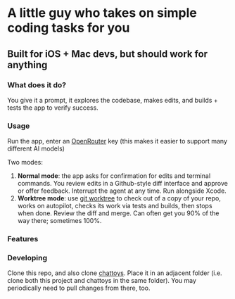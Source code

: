 # A little guy who takes on simple coding tasks for you
## Built for iOS + Mac devs, but should work for anything

### What does it do?

You give it a prompt, it explores the codebase, makes edits, and builds + tests the app to verify success.

### Usage

Run the app, enter an [OpenRouter](https://openrouter.ai) key (this makes it easier to support many different AI models)

Two modes:
1. **Normal mode**: the app asks for confirmation for edits and terminal commands. You review edits in a Github-style diff interface and approve or offer feedback. Interrupt the agent at any time. Run alongside Xcode.
2. **Worktree mode**: use [git worktree](https://stackoverflow.com/questions/31935776/what-would-i-use-git-worktree-for) to check out of a copy of your repo, works on autopilot, checks its work via tests and builds, then stops when done. Review the diff and merge. Can often get you 90% of the way there; sometimes 100%.

### Features



### Developing

Clone this repo, and also clone [chattoys](https://github.com/nate-parrott/chattoys). Place it in an adjacent folder (i.e. clone both this project and chattoys in the same folder). You may periodically need to pull changes from there, too.


